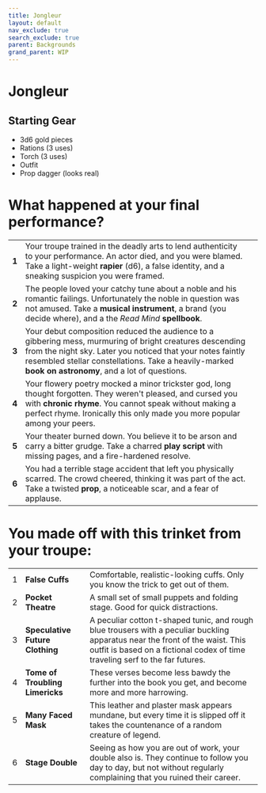 ```yaml
---
title: Jongleur
layout: default
nav_exclude: true
search_exclude: true
parent: Backgrounds
grand_parent: WIP
---
```


# Jongleur

> 

## Starting Gear

- 3d6 gold pieces
- Rations (3 uses)
- Torch (3 uses)
- Outfit
- Prop dagger (looks real)

# What happened at your final performance?

|       |                                                                                                                                                                                                                                                                               |     |
| ----- | ----------------------------------------------------------------------------------------------------------------------------------------------------------------------------------------------------------------------------------------------------------------------------- | --- |
| **1** | Your troupe trained in the deadly arts to lend authenticity to your performance. An actor died, and you were blamed. Take a light-weight **rapier** (d6), a false identity, and a sneaking suspicion you were framed.                                                         |     |
| **2** | The people loved your catchy tune about a noble and his romantic failings. Unfortunately the noble in question was not amused. Take a **musical instrument**, a brand (you decide where), and a the _Read Mind_ **spellbook**.                                                    |     |
| **3** | Your debut composition reduced the audience to a gibbering mess, murmuring of bright creatures descending from the night sky. Later you noticed that your notes faintly resembled stellar constellations. Take a heavily-marked **book on astronomy**, and a lot of questions. |     |
| **4** | Your flowery poetry mocked a minor trickster god, long thought forgotten. They weren't pleased, and cursed you with **chronic rhyme**. You cannot speak without making a perfect rhyme. Ironically this only made you more popular among your peers.  |     |
| **5** | Your theater burned down. You believe it to be arson and carry a bitter grudge. Take a charred **play script** with missing pages, and a fire-hardened resolve.                                       |     |
| **6** | You had a terrible stage accident that left you physically scarred. The crowd cheered, thinking it was part of the act. Take a twisted **prop**, a noticeable scar, and a fear of applause.                                                 |     |

# You made off with this trinket from your troupe:

|     |                                 |                                                                                                                                                                                                                |
| --- | ------------------------------- | -------------------------------------------------------------------------------------------------------------------------------------------------------------------------------------------------------------- |
| 1   | **False Cuffs**       | Comfortable, realistic-looking cuffs. Only you know the trick to get out of them.          |
| 2   | **Pocket Theatre** | A small set of small puppets and folding stage. Good for quick distractions.    |
| 3   | **Speculative Future Clothing** | A peculiar cotton t-shaped tunic, and rough blue trousers with a peculiar buckling apparatus near the front of the waist. This outfit is based on a fictional codex of time traveling serf to the far futures. |
| 4   | **Tome of Troubling Limericks** | These verses become less bawdy the further into the book you get, and become more and more harrowing.                                                                                                          |
| 5   | **Many Faced Mask**             | This leather and plaster mask appears mundane, but every time it is slipped off it takes the countenance of a random creature of legend.                                                                       |
| 6   | **Stage Double**                | Seeing as how you are out of work, your double also is. They continue to follow you day to day, but not without regularly complaining that you ruined their career.                                            |
